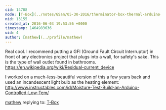 ```yaml
---
cid: 14708
node: [T-Box](../notes/GSan/05-30-2016/therminator-box-thermal-arduino-incubator-box)
nid: 13155
created_at: 2016-06-03 19:53:56 +0000
timestamp: 1464983636
uid: 4
author: [mathew](../profile/mathew)
---
```


Real cool. I recommend putting a GFI (Ground Fault Circuit Interruptor) in front of any electronics project that plugs into a wall, for safety's sake.  This is the type of wall outlet found in bathrooms.
https://en.wikipedia.org/wiki/Residual-current_device

I worked on a much-less-beautiful version of this a few years back and used an incandescent light bulb as the heating element:
http://www.instructables.com/id/Moisture-Test-Build-an-Arduino-Controlled-Low-Tem/

[mathew](../profile/mathew) replying to: [T-Box](../notes/GSan/05-30-2016/therminator-box-thermal-arduino-incubator-box)

